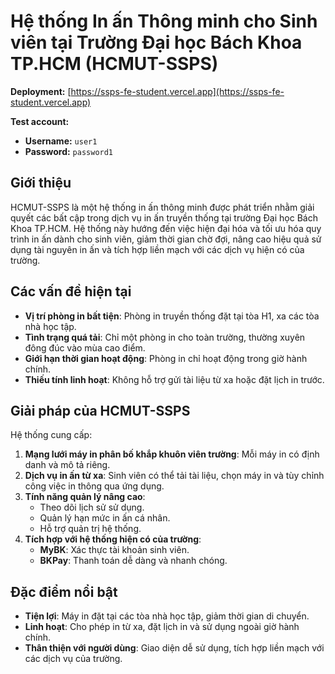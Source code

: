 # Hệ thống In ấn Thông minh cho Sinh viên tại Trường Đại học Bách Khoa TP.HCM (HCMUT-SSPS)

**Deployment:** [https://ssps-fe-student.vercel.app](https://ssps-fe-student.vercel.app)

**Test account:**  
- **Username:** `user1`  
- **Password:** `password1`

## Giới thiệu
HCMUT-SSPS là một hệ thống in ấn thông minh được phát triển nhằm giải quyết các bất cập trong dịch vụ in ấn truyền thống tại trường Đại học Bách Khoa TP.HCM. Hệ thống này hướng đến việc hiện đại hóa và tối ưu hóa quy trình in ấn dành cho sinh viên, giảm thời gian chờ đợi, nâng cao hiệu quả sử dụng tài nguyên in ấn và tích hợp liền mạch với các dịch vụ hiện có của trường.

## Các vấn đề hiện tại
- **Vị trí phòng in bất tiện**: Phòng in truyền thống đặt tại tòa H1, xa các tòa nhà học tập.
- **Tình trạng quá tải**: Chỉ một phòng in cho toàn trường, thường xuyên đông đúc vào mùa cao điểm.
- **Giới hạn thời gian hoạt động**: Phòng in chỉ hoạt động trong giờ hành chính.
- **Thiếu tính linh hoạt**: Không hỗ trợ gửi tài liệu từ xa hoặc đặt lịch in trước.

## Giải pháp của HCMUT-SSPS
Hệ thống cung cấp:
1. **Mạng lưới máy in phân bố khắp khuôn viên trường**: Mỗi máy in có định danh và mô tả riêng.
2. **Dịch vụ in ấn từ xa**: Sinh viên có thể tải tài liệu, chọn máy in và tùy chỉnh công việc in thông qua ứng dụng.
3. **Tính năng quản lý nâng cao**:
   - Theo dõi lịch sử sử dụng.
   - Quản lý hạn mức in ấn cá nhân.
   - Hỗ trợ quản trị hệ thống.
4. **Tích hợp với hệ thống hiện có của trường**:
   - **MyBK**: Xác thực tài khoản sinh viên.
   - **BKPay**: Thanh toán dễ dàng và nhanh chóng.

## Đặc điểm nổi bật
- **Tiện lợi**: Máy in đặt tại các tòa nhà học tập, giảm thời gian di chuyển.
- **Linh hoạt**: Cho phép in từ xa, đặt lịch in và sử dụng ngoài giờ hành chính.
- **Thân thiện với người dùng**: Giao diện dễ sử dụng, tích hợp liền mạch với các dịch vụ của trường.
